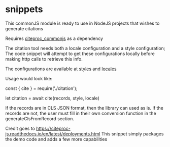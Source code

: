 # snippets

This commonJS module is ready to use in NodeJS projects that wishes to generate citations


Requires [citeproc_commonjs](https://github.com/Juris-M/citeproc-js/blob/master/citeproc_commonjs.js) as a dependency


The citation tool needs both a locale configuration and a style configuration; The code snippet will attempt to get these configurations locally 
before making http calls to retrieve this info.


The configurations are available at
[styles](https://github.com/citation-style-language/styles.git)
and 
[locales](https://github.com/citation-style-language/locales)



Usage would look like:


const { cite } = require('./citation');

let citation = await cite(records, style, locale)

If the records are in CLS JSON format, then the library can used as is. If the records are not, the user must 
fill in their own conversion function in the generateClsFromRecord section.


Credit goes to https://citeproc-js.readthedocs.io/en/latest/deployments.html
This snippet simply packages the demo code and adds a few more capabilities
